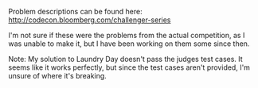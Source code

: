 Problem descriptions can be found here:
http://codecon.bloomberg.com/challenger-series

I'm not sure if these were the problems from the actual competition, as I was unable to make it, but I have been working on them some since then.

Note: My solution to Laundry Day doesn't pass the judges test cases. It seems like it works perfectly, but since the test cases aren't provided, I'm unsure of where it's breaking. 